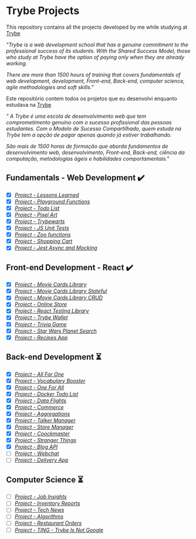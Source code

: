 # Trybe Projects

This repository contains all the projects developed by me while studying at [Trybe](https://www.betrybe.com/)

_"Trybe is a web development school that has a genuine commitment to the professional success of its students. With the Shared Success Model, those who study at Trybe have the option of paying only when they are already working._

_There are more than 1500 hours of training that covers fundamentals of web development, development, Front-end, Back-end, computer science, agile methodologies and soft skills."_

Este repositório contem todos os projetos que eu desenvolvi enquanto estudava na [Trybe](https://www.betrybe.com/)

_" A Trybe é uma escola de desenvolvimento web que tem comprometimento genuíno com o sucesso profissional das pessoas estudantes. Com o Modelo de Sucesso Compartilhado, quem estuda na Trybe tem a opção de pagar apenas quando já estiver trabalhando._

_São mais de 1500 horas de formação que aborda fundamentos de desenvolvimento web, desenvolvimento, Front-end, Back-end, ciência da computação, metodologias ágeis e habilidades comportamentais."_

## Fundamentals - Web Development :heavy_check_mark:

- [x] _[Project - Lessons Learned]()_
- [x] _[Project - Playground Functions]()_
- [x] _[Project - Todo List]()_
- [x] _[Project - Pixel Art]()_
- [x] _[Project - Trybewarts]()_
- [x] _[Project - JS Unit Tests]()_
- [x] _[Project - Zoo functions]()_
- [x] _[Project - Shopping Cart]()_
- [x] _[Project - Jest Async and Mocking]()_

## Front-end Development - React :heavy_check_mark:

- [x] _[Project - Movie Cards Library]()_
- [x] _[Project - Movie Cards Library Stateful]()_
- [x] _[Project - Movie Cards Library CRUD]()_
- [x] _[Project - Online Store]()_
- [x] _[Project - React Testing Library]()_
- [x] _[Project - Trybe Wallet]()_
- [x] _[Project - Trivia Game]()_
- [x] _[Project - Star Wars Planet Search]()_
- [x] _[Project - Recipes App]()_

## Back-end Development :hourglass_flowing_sand:

- [x] _[Project - All For One]()_
- [x] _[Project - Vocabulary Booster]()_
- [x] _[Project - One For All]()_
- [x] _[Project - Docker Todo List]()_
- [x] _[Project - Data Flights]()_
- [x] _[Project - Commerce]()_
- [x] _[Project - Aggregations]()_
- [x] _[Project - Talker Manager]()_
- [x] _[Project - Store Manager]()_
- [x] _[Project - Coockmaster]()_
- [x] _[Project - Stranger Things]()_
- [X] _[Project - Blog API]()_
- [ ] _[Project - Webchat]()_
- [ ] _[Project - Delivery App]()_

## Computer Science :hourglass_flowing_sand:

- [ ] _[Project - Job Insights]()_
- [ ] _[Project - Inventory Reports]()_
- [ ] _[Project - Tech News]()_
- [ ] _[Project - Algorithms]()_
- [ ] _[Project - Restaurant Orders]()_
- [ ] _[Project - TING - Trybe Is Not Google]()_

